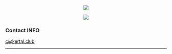 <p align="center">
  <a href="https://github.com/femboyx">
  <img src="https://media.giphy.com/media/DYzYhzDd6lbz2/giphy.gif">
  </a>
</p>

<p align="center">
  <!-- Typing SVG by Readme Typing SVG -->
  <a href="https://readme-typing-svg.demolab.com">
    <img src="https://readme-typing-svg.demolab.com?font=Fira+Code&pause=1000&random=false&width=435&lines=Penetration+Tester;Threat+Intelligence+Analyst;PHP%2C+Python%2C+Kotlin%2C+TypeScript%2C+and+a+little+bit+of+JavaScript.">
  </a>
</p>

### Contact INFO

 [c@kertal.club](mailto:c@kertal.club)
 
---
